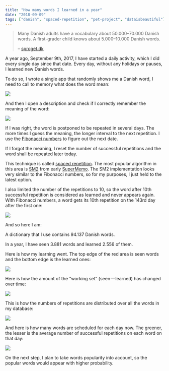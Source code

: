 ```yaml
---
title: "How many words I learned in a year"
date: "2018-09-09"
tags: ["danish", "spaced-repetition", "pet-project", "dataisbeautiful"]
---
```


> Many Danish adults have a vocabulary about 50.000–70.000 Danish words.
> A first-grader child knows about 5.000–10.000 Danish words.
>
> – [sproget.dk](https://sproget.dk/temaer/ord-og-bogstaver/antallet-af-ord-i-dansk)

A year ago, September 9th, 2017, I have started a daily activity, which I did every single day since that date. Every day, without any holidays or pauses, I learned new Danish words.

To do so, I wrote a single app that randomly shows me a Danish word, I need to call to memory what does the word mean:

<img src="derudenfor.png" class="img-fluid" />

And then I open a description and check if I correctly remember the meaning of the word:

<img src="derudenfor-2.png" class="img-fluid" />

If I was right, the word is postponed to be repeated in several days. The more times I guess the meaning, the longer interval to the next repetition. I use the [Fibonacci numbers](https://en.wikipedia.org/wiki/Fibonacci_number) to figure out the next date.

If I forgot the meaning, I reset the number of successful repetitions and the word shall be repeated later today.

This technique is called [spaced repetition](https://en.wikipedia.org/wiki/Spaced_repetition). The most popular algorithm in this area is [SM2](https://www.supermemo.com/english/ol/sm2.htm) from early [SuperMemo](https://en.wikipedia.org/wiki/SuperMemo). The SM2 implementation looks very similar to the Fibonacci numbers, so for my purposes, I just held to the latest option.

I also limited the number of the repetitions to 10, so the word after 10th successful repetition is considered as learned and never appears again. With Fibonacci numbers, a word gets its 10th repetition on the 143rd day after the first one:

<img src="excel.png" class="img-fluid" />

And so here I am:

A dictionary that I use contains 94.137 Danish words.

In a year, I have seen 3.881 words and learned 2.556 of them.

Here is how my learning went. The top edge of the red area is seen words and the bottom edge is the learned ones:

<img src="progress.png" class="img-fluid" />

Here is how the amount of the “working set” (seen — learned) has changed over time:

<img src="working-set.png" class="img-fluid" />

This is how the numbers of repetitions are distributed over all the words in my database:

<img src="repetitions.png" class="img-fluid" />

And here is how many words are scheduled for each day now. The greener, the lesser is the average number of successful repetitions on each word on that day:

<img src="forecast.png" class="img-fluid" />

On the next step, I plan to take words popularity into account, so the popular words would appear with higher probability.
